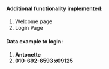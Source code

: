 #### Additional functionality implemented:
1. Welcome page
2. Login Page

#### Data example to login:
1. **Antonette**
2. **010-692-6593 x09125**
